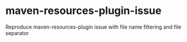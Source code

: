 # maven-resources-plugin-issue
Reproduce maven-resources-plugin issue with file name filtering and file separator
